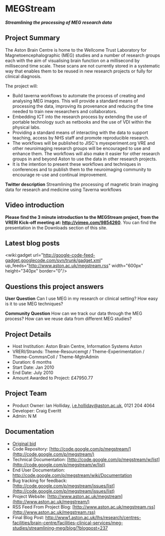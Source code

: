 # MEGStream #
**_Streamlining the processing of MEG research data_**

## Project Summary ##
The Aston Brain Centre is home to the Wellcome Trust Laboratory for Magnetoencephalographic (MEG) studies and a number of research groups each with the aim of visualising brain function on a millisecond by millisecond time scale. These scans are not currently stored in a systematic way that enables them to be reused in new research projects or fully for clinical diagnosis.

The project will:
  * Build taverna workflows to automate the process of creating and analysing MEG images. This will provide a standard means of processing the data, improving its provenance and reducing the time needed to train new researchers and collaborators.
  * Embedding ICT into the research process by extending the use of portable technology such as netbooks and the use of VDI within the physical labs.
  * Providing a standard means of interacting with the data to support teaching, access by NHS staff and promote reproducible research.
  * The workflows will be published to JISC's myexperiment.org VRE and other neuroimaging research groups will be encouraged to use and enhance them. The workflows will also make it easier for other research groups in and beyond Aston to use the data in other research projects.
  * It is the intention to present these workflows and techniques in conferences and to publish them to the neuroimaging community to encourage re-use and continual improvement.

**Twitter description**
Streamlining the processing of magnetic brain imaging data for research and medicine using Taverna workflows

## Video introduction ##
**Please find the 3 minute introduction to the MEGStream project, from the VRERI Kick-off meeting at: http://vimeo.com/9854260**.
You can find the presentation in the Downloads section of this site.

## Latest blog posts ##
<wiki:gadget url="http://google-code-feed-gadget.googlecode.com/svn/trunk/gadget.xml" up\_feeds="http://www.aston.ac.uk/megstream.rss" width="600px" height="340px" border="0"/>

## Questions this project answers ##

**User Question**
Can I use MEG in my research or clinical setting? How easy is it to use MEG techniques?

**Community Question**
How can we track our data through the MEG process? How can we reuse data from different MEG studies?

## Project Details ##
  * Host Institution: Aston Brain Centre, Information Systems Aston
  * VRERI/Strands:  Theme-Resourcemgt / Theme-Experimentation / Theme-CommsnColl / Theme-MgtnAdmin
  * Duration: 6 months
  * Start Date: Jan 2010
  * End Date: July 2010
  * Amount Awarded to Project: £47950.77

## Project Team ##
  * Product Owner: Ian Holliday, i.e.holliday@aston.ac.uk, 0121 204 4064
  * Developer: Craig Everitt
  * Admin: N M

## Documentation ##
  * [Original bid](http://vreri.googlecode.com/files/Bid01%20MEGStream.pdf)
  * Code Repository: [http://code.google.com/p/megstream/](http://code.google.com/p/megstream/)
  * Technical Documentation: [http://code.google.com/p/megstream/w/list](http://code.google.com/p/megstream/w/list)
  * End User Documentation: http://code.google.com/p/megstream/wiki/Documentation
  * Bug tracking for feedback: [http://code.google.com/p/megstream/issues/list](http://code.google.com/p/megstream/issues/list)
  * Project Website: [http://www.aston.ac.uk/megstream](http://www.aston.ac.uk/megstream/)
  * RSS Feed From Project Blog: [http://www.aston.ac.uk/megstream.rss](http://www.aston.ac.uk/megstream.rss)
  * Final Blog Post: http://www1.aston.ac.uk/lhs/research/centres-facilities/brain-centre/facilities-clinical-services/meg-studies/streamlining-meg/blog/?blogpost=237